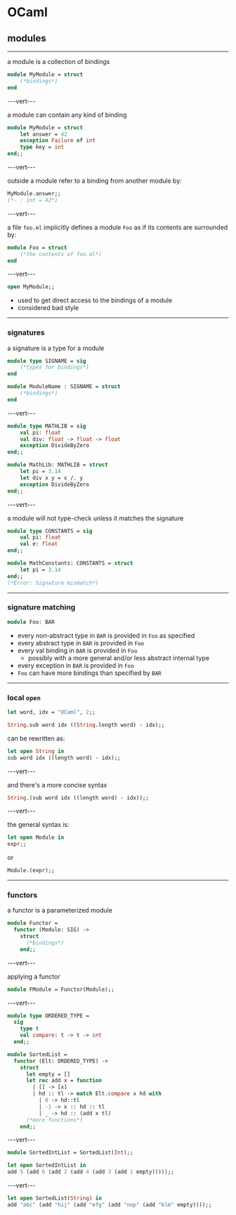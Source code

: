 # OCaml

## modules

---

a module is a collection of bindings

```ocaml
module MyModule = struct
    (*bindings*)
end
```

---vert---

a module can contain any kind of binding

```ocaml
module MyModule = struct
    let answer = 42
    exception Failure of int
    type key = int
end;;
```
<!-- .element: data-thebe-executable-ocaml -->

---vert---

outside a module refer to a binding from another module by:

```ocaml
MyModule.answer;;
(*- : int = 42*)
```
<!-- .element: data-thebe-executable-ocaml -->

---vert---

a file `foo.ml` implicitly defines a module `Foo` as if its contents are surrounded by:

```ocaml
module Foo = struct
    (*the contents of foo.ml*)
end
```

---vert---

```ocaml
open MyModule;;
```
<!-- .element: data-thebe-executable-ocaml -->

* used to get direct access to the bindings of a module
* considered bad style

---

### signatures

a signature is a type for a module

```ocaml
module type SIGNAME = sig
    (*types for bindings*)
end

module ModuleName : SIGNAME = struct
    (*bindings*)
end
```

---vert---

```ocaml
module type MATHLIB = sig
    val pi: float
    val div: float -> float -> float
    exception DivideByZero
end;;

module MathLib: MATHLIB = struct
    let pi = 3.14
    let div x y = x /. y
    exception DivideByZero
end;;
```
<!-- .element: data-thebe-executable-ocaml -->

---vert---

a module will not type-check unless it matches the signature

```ocaml
module type CONSTANTS = sig
    val pi: float
    val e: float
end;;

module MathConstants: CONSTANTS = struct
    let pi = 3.14
end;;
(*Error: Signature mismatch*)
```
<!-- .element: data-thebe-executable-ocaml -->

---

### signature matching

```ocaml
module Foo: BAR
```

* every non-abstract type in `BAR` is provided in `Foo` as specified
* every abstract type in `BAR` is provided in `Foo`
* every val binding in `BAR` is provided in `Foo`
  * possibly with a more general and/or less abstract internal type
* every exception in `BAR` is provided in `Foo`
* `Foo` can have more bindings than specified by `BAR`

---

### local `open`

```ocaml
let word, idx = "OCaml", 2;;

String.sub word idx ((String.length word) - idx);;
```
<!-- .element: data-thebe-executable-ocaml -->

can be rewritten as:

```ocaml
let open String in
sub word idx ((length word) - idx);;
```
<!-- .element: data-thebe-executable-ocaml -->

---vert---

and there's a more concise syntax

```ocaml
String.(sub word idx ((length word) - idx));;
```
<!-- .element: data-thebe-executable-ocaml -->

---vert---

the general syntax is:

```ocaml
let open Module in
expr;;
```

or

```ocaml
Module.(expr);;
```

---

### functors

a functor is a parameterized module

```ocaml
module Functor =
  functor (Module: SIG) ->
    struct
      (*bindings*)
    end;;
```

---vert---

applying a functor

```ocaml
module FModule = Functor(Module);;
```

---vert---

```ocaml
module type ORDERED_TYPE =
  sig
    type t
    val compare: t -> t -> int
  end;;

module SortedList =
  functor (Elt: ORDERED_TYPE) ->
    struct
      let empty = []
      let rec add x = function
        | [] -> [x]
        | hd :: tl -> match Elt.compare x hd with
          | 0 -> hd::tl
          | -1 -> x :: hd :: tl
          | _ -> hd :: (add x tl)
      (*more functions*)
    end;;
```
<!-- .element: data-thebe-executable-ocaml -->

---vert---

```ocaml
module SortedIntList = SortedList(Int);;

let open SortedIntList in
add 5 (add 6 (add 2 (add 4 (add 3 (add 1 empty)))));;
```
<!-- .element: data-thebe-executable-ocaml -->

---vert---

```ocaml
let open SortedList(String) in
add "abc" (add "hij" (add "efg" (add "nop" (add "klm" empty))));;
```
<!-- .element: data-thebe-executable-ocaml -->
